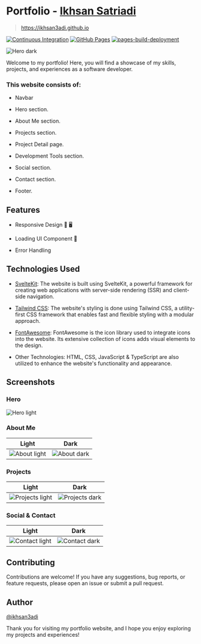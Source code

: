 # Portfolio - [Ikhsan Satriadi](https://github.com/ikhsan3adi)

> https://ikhsan3adi.github.io

[![Continuous Integration](https://github.com/ikhsan3adi/ikhsan3adi.github.io/actions/workflows/ci.yml/badge.svg)](https://github.com/ikhsan3adi/ikhsan3adi.github.io/actions/workflows/ci.yml)
[![GitHub Pages](https://github.com/ikhsan3adi/ikhsan3adi.github.io/actions/workflows/gh-pages.yml/badge.svg)](https://github.com/ikhsan3adi/ikhsan3adi.github.io/actions/workflows/gh-pages.yml)
[![pages-build-deployment](https://github.com/ikhsan3adi/ikhsan3adi.github.io/actions/workflows/pages/pages-build-deployment/badge.svg)](https://github.com/ikhsan3adi/ikhsan3adi.github.io/actions/workflows/pages/pages-build-deployment)

![Hero dark](https://github.com/ikhsan3adi/ikhsan3adi.github.io/raw/main/images/hero-dark.png)

Welcome to my portfolio! Here, you will find a showcase of my skills, projects, and experiences as a software developer.

### This website consists of:

- Navbar

- Hero section.

- About Me section.

- Projects section.

- Project Detail page.

- Development Tools section.

- Social section.

- Contact section.

- Footer.

## Features

- Responsive Design :iphone: :desktop_computer:

- Loading UI Component :arrows_counterclockwise:

- Error Handling

## Technologies Used

- [SvelteKit](https://kit.svelte.dev/): The website is built using SvelteKit, a powerful framework for creating web applications with server-side rendering (SSR) and client-side navigation.

- [Tailwind CSS](https://tailwindcss.com): The website's styling is done using Tailwind CSS, a utility-first CSS framework that enables fast and flexible styling with a modular approach.

- [FontAwesome](https://fontawesome.com/): FontAwesome is the icon library used to integrate icons into the website. Its extensive collection of icons adds visual elements to the design.

- Other Technologies: HTML, CSS, JavaScript & TypeScript are also utilized to enhance the website's functionality and appearance.

## Screenshots

### Hero

![Hero light](https://github.com/ikhsan3adi/ikhsan3adi.github.io/raw/main/images/hero-light.png)

### About Me

| Light                                                                                              | Dark                                                                                             |
| -------------------------------------------------------------------------------------------------- | ------------------------------------------------------------------------------------------------ |
| ![About light](https://github.com/ikhsan3adi/ikhsan3adi.github.io/raw/main/images/about-light.png) | ![About dark](https://github.com/ikhsan3adi/ikhsan3adi.github.io/raw/main/images/about-dark.png) |

### Projects

| Light                                                                                                    | Dark                                                                                                   |
| -------------------------------------------------------------------------------------------------------- | ------------------------------------------------------------------------------------------------------ |
| ![Projects light](https://github.com/ikhsan3adi/ikhsan3adi.github.io/raw/main/images/projects-light.png) | ![Projects dark](https://github.com/ikhsan3adi/ikhsan3adi.github.io/raw/main/images/projects-dark.png) |

### Social & Contact

| Light                                                                                                  | Dark                                                                                                 |
| ------------------------------------------------------------------------------------------------------ | ---------------------------------------------------------------------------------------------------- |
| ![Contact light](https://github.com/ikhsan3adi/ikhsan3adi.github.io/raw/main/images/contact-light.png) | ![Contact dark](https://github.com/ikhsan3adi/ikhsan3adi.github.io/raw/main/images/contact-dark.png) |

## Contributing

Contributions are welcome! If you have any suggestions, bug reports, or feature requests, please open an issue or submit a pull request.

## Author

[@ikhsan3adi](https://github.com/ikhsan3adi)

Thank you for visiting my portfolio website, and I hope you enjoy exploring my projects and experiences!

